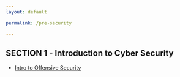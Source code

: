 ```yaml
---
layout: default

permalink: /pre-security

---
```


<!--
This section repeats in the Junior Penetration Testing Course⬇️
-->


## SECTION 1 - Introduction to Cyber Security
- [Intro to Offensive Security](/intro-to-offensive-security)

<!--
The following sections are hidden and will not be displayed on the site:


- [Intro to Defensive Security](/intro-to-defensive-security)
- [Careers in Cyber](/careers-in-cyber)


## SECTION 2 - Network Fundamentals
- [What is Networking?](/what-is-networking)
- [Intro to LAN?](/intro_to_lan)
- [OSI Model](/OSI-Model)
- [Packets & Frames](/packets&frames)
- [Extending Your Network](/Extending-Your-Network)


### SECTION 3 - How the Web Works
- [DNS in Detail](/DNS-in-Detail)
- [HTTP in Detail](/HTTP-in-Detail)
- [How Websites Work](/How-Websites-Work)
- [Putting it all together](/Putting-it-all-together)

### SECTION 4
- [Linux Fundamentals](/Linux-Fundamentals)
- [Linux Fundamentals Part 1](/Linux-Fundamentals-Part-1)
- [Linux Fundamentals Part 2](/Linux-Fundamentals-Part-2)
- [Linux Fundamentals Part 3](/Linux-Fundamentals-Part-3)

### SECTION 5
- [Windows Fundamentals](/Windows-Fundamentals)
- [Windows Fundamentals 1](/Windows-Fundamentals-1)
- [Windows Fundamentals 2](/Windows-Fundamentals-2)
- [Windows Fundamentals 3](/Windows-Fundamentals-3)

-->
